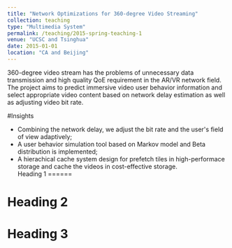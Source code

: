 ```yaml
---
title: "Network Optimizations for 360-degree Video Streaming"
collection: teaching
type: "Multimedia System"
permalink: /teaching/2015-spring-teaching-1
venue: "UCSC and Tsinghua"
date: 2015-01-01
location: "CA and Beijing"
---
```


360-degree video stream has the problems of unnecessary data transmission and high quality QoE requirement in the AR/VR network field. The project aims to predict immersive video user behavior information and select appropriate video content based on network delay estimation as well as adjusting video bit rate.

#Insights
* Combining the network delay, we adjust the bit rate and the user's field of view adaptively;
* A user behavior simulation tool based on Markov model and Beta distribution is implemented;
* A hierachical cache system design for prefetch tiles in high-performace storage and cache the videos in cost-effective storage.  
Heading 1
======

Heading 2
======

Heading 3
======
